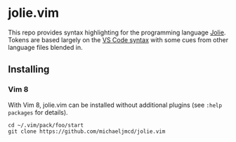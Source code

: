 # jolie.vim

This repo provides syntax highlighting for the programming language
[Jolie](https://www.jolie-lang.org/). Tokens are based largely on the 
[VS Code syntax](https://github.com/jolie/vscode-jolie) with some cues from
other language files blended in.

## Installing

### Vim 8

With Vim 8, jolie.vim can be installed without additional plugins (see `:help packages` for details).

```
cd ~/.vim/pack/foo/start
git clone https://github.com/michaeljmcd/jolie.vim
```
